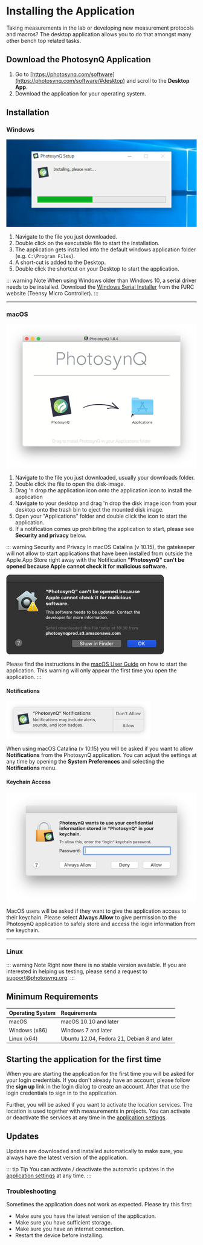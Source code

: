 # Installing the Application

Taking measurements in the lab or developing new measurement protocols and macros? The desktop application allows you to do that amongst many other bench top related tasks.

## Download the PhotosynQ Application

1. Go to [https://photosynq.com/software](https://photosynq.com/software/#desktop) and scroll to the **Desktop App**.
2. Download the application for your operating system.

## Installation

### Windows

![Installation of the Application with the one-click installer (Windows)](./images/install-application-win.png)

1. Navigate to the file you just downloaded.
2. Double click on the executable file to start the installation.
3. The application gets installed into the default windows application folder (e.g. `C:\Program Files`).
4. A short-cut is added to the Desktop.
5. Double click the shortcut on your Desktop to start the application.

::: warning Note
When using Windows older than Windows 10, a serial driver needs to be installed. Download the [Windows Serial Installer](https://www.pjrc.com/teensy/serial_install.exe) from the PJRC website (Teensy Micro Controller).
:::

***

### macOS

![Installation of the Application from the Disk-Image (macOS)](./images/install-application-mac.png)

1. Navigate to the file you just downloaded, usually your downloads folder.
2. Double click the file to open the disk-image.
3. Drag 'n drop the application icon onto the application icon to install the application
4. Navigate to your desktop and drag 'n drop the disk image icon from your desktop onto the trash bin to eject the mounted disk image.
5. Open your "Applications" folder and double click the icon to start the application.
6. If a notification comes up prohibiting the application to start, please see **Security and privacy** below.

::: warning Security and Privacy
In macOS Catalina (v 10.15), the gatekeeper will not allow to start applications that have been installed from outside the Apple App Store right away with the Notification **"PhotosynQ" can't be opened because Apple cannot check it for malicious software.** 

![Gatekeeper Warning in macOS](./images/gatekeeper-warning-macOS.png)

Please find the instructions in the [macOS User Guide](https://support.apple.com/guide/mac-help/open-a-mac-app-from-an-unidentified-developer-mh40616/mac) on how to start the application. This warning will only appear the first time you open the application.
:::

#### Notifications

![Allow Notifications in macOS Catalina](./images/allow-notifications-macos.png)

When using macOS Catalina (v 10.15) you will be asked if you want to allow **Notifications** from the PhotosynQ application. You can adjust the settings at any time by opening the **System Preferences** and selecting the **Notifications** menu.

#### Keychain Access

![Always Allow The PhotosynQ Application access to the macOS Keychain](./images/allow-keychain-access-macos.png)

MacOS users will be asked if they want to give the application access to their keychain. Please select **Always Allow** to give permission to the PhotosynQ application to safely store and access the login information from the keychain.

***

### Linux

::: warning Note
Right now there is no stable version available. If you are interested in helping us testing, please send a request to <support@photosynq.org>.
:::

## Minimum Requirements

| Operating System |    Requirements     |
| :--------------- | :------------------ |
| macOS            | macOS 10.10 and later |
| Windows (x86)    | Windows 7 and later  |
| Linux (x64)      | Ubuntu 12.04, Fedora 21, Debian 8 and later |

## Starting the application for the first time

When you are starting the application for the first time you will be asked for your login credentials. If you don't already have an account, please follow the **sign up** link in the login dialog to create an account. After that use the login credentials to sign in to the application.

Further, you will be asked if you want to activate the location services. The location is used together with measurements in projects. You can activate or deactivate the services at any time in the [application settings].

## Updates

Updates are downloaded and installed automatically to make sure, you always have the latest version of the application.

::: tip Tip
You can activate / deactivate the automatic updates in the [application settings] at any time.
:::

### Troubleshooting

Sometimes the application does not work as expected. Please try this first:

- Make sure you have the latest version of the application.
- Make sure you have sufficient storage.
- Make sure you have an internet connection.
- Restart the device before installing.

[application settings]: ./settings.md
